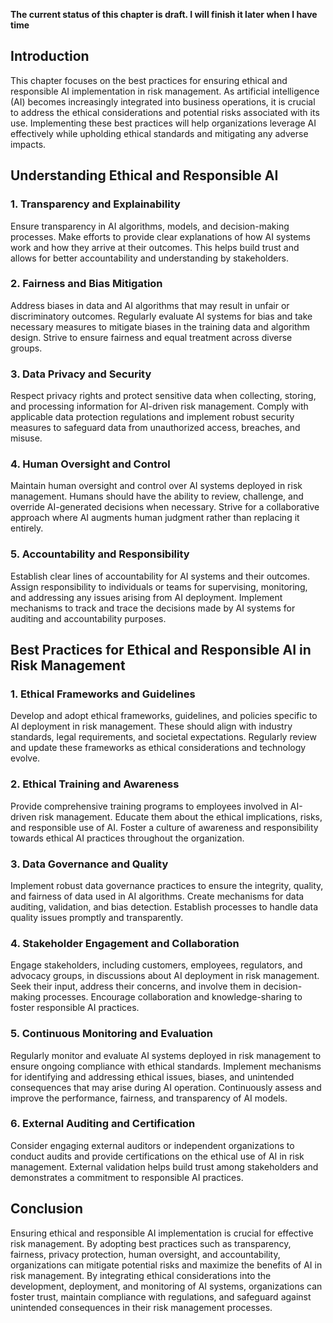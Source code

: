 **The current status of this chapter is draft. I will finish it later when I have time**

Introduction
------------

This chapter focuses on the best practices for ensuring ethical and responsible AI implementation in risk management. As artificial intelligence (AI) becomes increasingly integrated into business operations, it is crucial to address the ethical considerations and potential risks associated with its use. Implementing these best practices will help organizations leverage AI effectively while upholding ethical standards and mitigating any adverse impacts.

Understanding Ethical and Responsible AI
----------------------------------------

### 1. Transparency and Explainability

Ensure transparency in AI algorithms, models, and decision-making processes. Make efforts to provide clear explanations of how AI systems work and how they arrive at their outcomes. This helps build trust and allows for better accountability and understanding by stakeholders.

### 2. Fairness and Bias Mitigation

Address biases in data and AI algorithms that may result in unfair or discriminatory outcomes. Regularly evaluate AI systems for bias and take necessary measures to mitigate biases in the training data and algorithm design. Strive to ensure fairness and equal treatment across diverse groups.

### 3. Data Privacy and Security

Respect privacy rights and protect sensitive data when collecting, storing, and processing information for AI-driven risk management. Comply with applicable data protection regulations and implement robust security measures to safeguard data from unauthorized access, breaches, and misuse.

### 4. Human Oversight and Control

Maintain human oversight and control over AI systems deployed in risk management. Humans should have the ability to review, challenge, and override AI-generated decisions when necessary. Strive for a collaborative approach where AI augments human judgment rather than replacing it entirely.

### 5. Accountability and Responsibility

Establish clear lines of accountability for AI systems and their outcomes. Assign responsibility to individuals or teams for supervising, monitoring, and addressing any issues arising from AI deployment. Implement mechanisms to track and trace the decisions made by AI systems for auditing and accountability purposes.

Best Practices for Ethical and Responsible AI in Risk Management
----------------------------------------------------------------

### 1. Ethical Frameworks and Guidelines

Develop and adopt ethical frameworks, guidelines, and policies specific to AI deployment in risk management. These should align with industry standards, legal requirements, and societal expectations. Regularly review and update these frameworks as ethical considerations and technology evolve.

### 2. Ethical Training and Awareness

Provide comprehensive training programs to employees involved in AI-driven risk management. Educate them about the ethical implications, risks, and responsible use of AI. Foster a culture of awareness and responsibility towards ethical AI practices throughout the organization.

### 3. Data Governance and Quality

Implement robust data governance practices to ensure the integrity, quality, and fairness of data used in AI algorithms. Create mechanisms for data auditing, validation, and bias detection. Establish processes to handle data quality issues promptly and transparently.

### 4. Stakeholder Engagement and Collaboration

Engage stakeholders, including customers, employees, regulators, and advocacy groups, in discussions about AI deployment in risk management. Seek their input, address their concerns, and involve them in decision-making processes. Encourage collaboration and knowledge-sharing to foster responsible AI practices.

### 5. Continuous Monitoring and Evaluation

Regularly monitor and evaluate AI systems deployed in risk management to ensure ongoing compliance with ethical standards. Implement mechanisms for identifying and addressing ethical issues, biases, and unintended consequences that may arise during AI operation. Continuously assess and improve the performance, fairness, and transparency of AI models.

### 6. External Auditing and Certification

Consider engaging external auditors or independent organizations to conduct audits and provide certifications on the ethical use of AI in risk management. External validation helps build trust among stakeholders and demonstrates a commitment to responsible AI practices.

Conclusion
----------

Ensuring ethical and responsible AI implementation is crucial for effective risk management. By adopting best practices such as transparency, fairness, privacy protection, human oversight, and accountability, organizations can mitigate potential risks and maximize the benefits of AI in risk management. By integrating ethical considerations into the development, deployment, and monitoring of AI systems, organizations can foster trust, maintain compliance with regulations, and safeguard against unintended consequences in their risk management processes.

